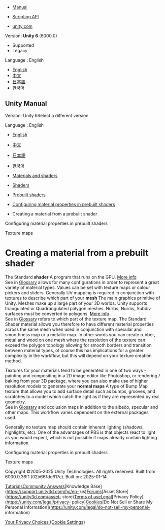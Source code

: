 [](https://docs.unity3d.com)

  * [Manual](../Manual/index.html)
  * [Scripting API](../ScriptReference/index.html)

  * [unity.com](https://unity.com/)

Version: **Unity 6** (6000.0)

  * Supported
  * Legacy

Language : English

  * [English](/Manual/shader-create-material.html)
  * [中文](/cn/current/Manual/shader-create-material.html)
  * [日本語](/ja/current/Manual/shader-create-material.html)
  * [한국어](/kr/current/Manual/shader-create-material.html)

[](https://docs.unity3d.com)

## Unity Manual

Version: Unity 6Select a different version

Language : English

  * [English](/Manual/shader-create-material.html)
  * [中文](/cn/current/Manual/shader-create-material.html)
  * [日本語](/ja/current/Manual/shader-create-material.html)
  * [한국어](/kr/current/Manual/shader-create-material.html)

  * [Materials and shaders](materials-and-shaders.html)
  * [Shaders](Shaders.html)
  * [Prebuilt shaders](shader-built-in-landing.html)
  * [Configuring material properties in prebuilt shaders](shader-built-in-configure-properties.html)
  * Creating a material from a prebuilt shader

[](shader-built-in-configure-properties.html)

Configuring material properties in prebuilt shaders

[](StandardShaderTextureMaps.html)

Texture maps

# Creating a material from a prebuilt shader

The Standard **shader** A program that runs on the GPU. [More
info](Shaders.html)  
See in [Glossary](Glossary.html#Shader) allows for many configurations in
order to represent a great variety of material types. Values can be set with
texture maps or colour pickers and sliders. Generally UV mapping is required
in conjunction with textures to describe which part of your **mesh** The main
graphics primitive of Unity. Meshes make up a large part of your 3D worlds.
Unity supports triangulated or Quadrangulated polygon meshes. Nurbs, Nurms,
Subdiv surfaces must be converted to polygons. [More info](mesh.html)  
See in [Glossary](Glossary.html#Mesh) refers to which part of the texture map.
The Standard Shader material allows you therefore to have different material
properties across the same mesh when used in conjunction with specular and
smoothness map or a metallic map. In other words you can create rubber, metal
and wood on one mesh where the resolution of the texture can exceed the
polygon topology allowing for smooth borders and transition between material
types, of course this has implications for a greater complexity in the
workflow, but this will depend on your texture creation method.

Textures for your materials tend to be generated in one of two ways - painting
and compositing in a 2D image editor like Photoshop, or rendering / baking
from your 3D package, where you can also make use of higher resolution models
to generate your **normal maps** A type of Bump Map texture that allows you to
add surface detail such as bumps, grooves, and scratches to a model which
catch the light as if they are represented by real geometry.  
See in [Glossary](Glossary.html#Normalmap) and occlusion maps in addition to
the albedo, specular and other maps. This workflow varies dependent on the
external packages used.

Generally no texture map should contain inherent lighting (shadows,
highlights, etc). One of the advantages of PBS is that objects react to light
as you would expect, which is not possible if maps already contain lighting
information.

[](shader-built-in-configure-properties.html)

Configuring material properties in prebuilt shaders

[](StandardShaderTextureMaps.html)

Texture maps

Copyright ©2005-2025 Unity Technologies. All rights reserved. Built from
6000.0.36f1 (02b661dc617c). Built on: 2025-01-14.

[Tutorials](https://learn.unity.com/)[Community
Answers](https://answers.unity3d.com)[Knowledge
Base](https://support.unity3d.com/hc/en-
us)[Forums](https://forum.unity3d.com)[Asset Store](https://unity3d.com/asset-
store)[Terms of
use](https://docs.unity3d.com/Manual/TermsOfUse.html)[Legal](https://unity.com/legal)[Privacy
Policy](https://unity.com/legal/privacy-
policy)[Cookies](https://unity.com/legal/cookie-policy)[Do Not Sell or Share
My Personal Information](https://unity.com/legal/do-not-sell-my-personal-
information)

[Your Privacy Choices (Cookie Settings)](javascript:void\(0\);)

